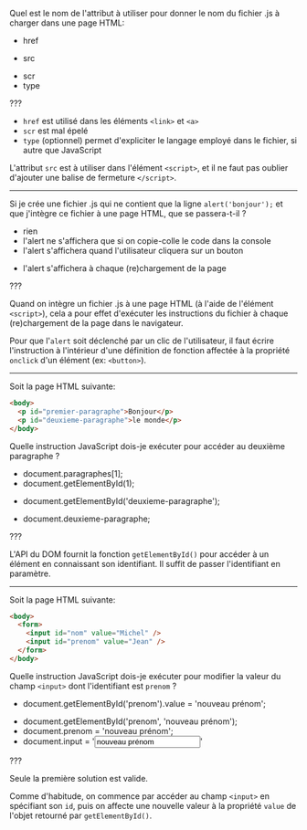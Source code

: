 Quel est le nom de l'attribut à utiliser pour donner le nom du fichier .js à charger dans une page HTML:

- href
* src
- scr
- type

???

- `href` est utilisé dans les éléments `<link>` et `<a>`
- `scr` est mal épelé
- `type` (optionnel) permet d'expliciter le langage employé dans le fichier, si autre que JavaScript

L'attribut `src` est à utiliser dans l'élément `<script>`, et il ne faut pas oublier d'ajouter une balise de fermeture `</script>`.

---

Si je crée une fichier .js qui ne contient que la ligne `alert('bonjour');` et que j'intègre ce fichier à une page HTML, que se passera-t-il ?

- rien
- l'alert ne s'affichera que si on copie-colle le code dans la console
- l'alert s'affichera quand l'utilisateur cliquera sur un bouton
* l'alert s'affichera à chaque (re)chargement de la page

???

Quand on intègre un fichier .js à une page HTML (à l'aide de l'élément `<script>`), cela a pour effet d'exécuter les instructions du fichier à chaque (re)chargement de la page dans le navigateur.

Pour que l'`alert` soit déclenché par un clic de l'utilisateur, il faut écrire l'instruction à l'intérieur d'une définition de fonction affectée à la propriété `onclick` d'un élément (ex: `<button>`).

---

Soit la page HTML suivante:

```html
<body>
  <p id="premier-paragraphe">Bonjour</p>
  <p id="deuxieme-paragraphe">le monde</p>
</body>
```

Quelle instruction JavaScript dois-je exécuter pour accéder au deuxième paragraphe ?

- document.paragraphes[1];
- document.getElementById(1);
* document.getElementById('deuxieme-paragraphe');
- document.deuxieme-paragraphe;

???

L'API du DOM fournit la fonction `getElementById()` pour accéder à un élément en connaissant son identifiant. Il suffit de passer l'identifiant en paramètre.

---

Soit la page HTML suivante:

```html
<body>
  <form>
    <input id="nom" value="Michel" />
    <input id="prenom" value="Jean" />
  </form>
</body>
```

Quelle instruction JavaScript dois-je exécuter pour modifier la valeur du champ `<input>` dont l'identifiant est `prenom` ?

* document.getElementById('prenom').value = 'nouveau prénom';
- document.getElementById('prenom', 'nouveau prénom');
- document.prenom = 'nouveau prénom';
- document.input = '<input id="prenom" value="nouveau prénom" />'

???

Seule la première solution est valide.

Comme d'habitude, on commence par accéder au champ `<input>` en spécifiant son `id`, puis on affecte une nouvelle valeur à la propriété `value` de l'objet retourné par `getElementById()`.
